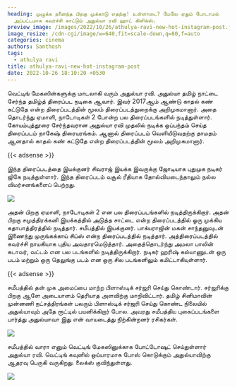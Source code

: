 ```yaml
---
heading: முழுக்க நனைந்த பிறகு முக்காடு எதற்கு! உள்ளாடை? மேலே ஏதும் போடாமல்
  அப்பட்டமாக கவர்ச்சி காட்டும் அதுல்யா ரவி ஹாட் கிளிக்ஸ்.
preview_image: /images/2022/10/26/athulya-ravi-new-hot-instagram-post.jpeg
image_resize: /cdn-cgi/image/w=640,fit=scale-down,q=80,f=auto
categories: cinema
authors: Santhosh
tags:
  - athulya ravi
title: athulya-ravi-new-hot-instagram-post
date: 2022-10-26 18:10:20 +0530
---
```

வெட்டிங் மேகஸின்களுக்கு மாடலாகி வரும் அதுல்யா ரவி.
அதுல்யா தமிழ் நாட்டை சேர்ந்த தமிழ்த் திரைப்பட நடிகை ஆவார். இவர் 2017ஆம் ஆண்டு காதல் கண் கட்டுதே என்ற திரைப்படத்தின் மூலம் திரைப்படத்துறைக்கு அறிமுகமானார். அதை தொடர்ந்து ஏமாளி,  நாடோடிகள் 2 போன்ற பல திரைப்படங்களில் நடித்துள்ளார்.
கோயம்புத்தூரை சேர்ந்தவரான அதுல்யா ரவி முதலில் நடிக்க ஒப்பந்தம் செய்த திரைப்படம் நாகேஷ் திரையரங்கம். ஆனால் திரைப்படம் வெளியிடுவதற்கு தாமதம் ஆனதால் காதல் கண் கட்டுதே என்ற திரைப்படத்தின் மூலம் அறிமுகமானார். 

{{< adsense >}} 

இந்த திரைப்படத்தை இயக்குனர் சிவராஜ் இயக்க இவருக்கு ஜோடியாக புதுமுக நடிகர் ஜிகே நடித்துள்ளார். இந்த திரைப்படம் வசூல் ரீதியாக தோல்வியடைந்தாலும் நல்ல விமர்சனங்களைப் பெற்றது.


![](/images/2022/10/26/athulya-ravi-new-hot-instagram-post2.jpeg)

அதன் பிறகு ஏமாளி, நாடோடிகள் 2‌‌ என பல திரைப்படங்களில் நடித்திருக்கிறார். அதன் பிறகு சமுத்திரக்கனி இயக்கத்தில் அடுத்த சாட்டை என்ற திரைப்படத்தில் ஒரு முக்கிய கதாபாத்திரத்தில் நடித்தார். சமீபத்தில் இயக்குனர். பாக்யராஜின் மகன் சாந்தனுவுடன் இணைந்து முருங்கக்காய் சிப்ஸ் என்ற திரைப்படத்தில் நடித்தார்.  அத்திரைப்படத்தில் கவர்ச்சி நாயகியாக புதிய அவதாரமெடுத்தார். அதைத்தொடர்ந்து அமலா பாலின் கடாவர், வட்டம் என பல படங்களில் நடித்திருக்கிறார். நடிகர் ஹரிஷ் கல்யாணுடன் ஒரு படம் மற்றும் ஒரு தெலுங்கு படம் என ஒரு சில படங்களிலும் கமிட்டாகியுள்ளார்.

{{< adsense >}} 


சமீபத்தில் தன் முக அமைப்பை மாற்ற பிளாஸ்டிக் சர்ஜரி செய்து கொண்டார். சர்ஜரிக்கு பிறகு ஆளே அடையாளம் தெரியாத அளவிற்கு மாறிவிட்டார். தமிழ் சினிமாவின் முன்னணி நட்சத்திரங்கள் பலரும் பிளாஸ்டிக் சர்ஜரி செய்து கொண்ட நிலையில் அதுல்யாவும் அதே ரூட்டில் பயனிக்கிறார் போல. அவரது சமீபத்திய புகைப்படங்களை பார்த்து அதுல்யாவா இது என் வாயடைத்து நிற்கின்றனர் ரசிகர்கள்.


![](/images/2022/10/26/athulya-ravi-new-hot-instagram-post4.jpeg)

சமீபத்தில் வாரா எனும் வெட்டிங் மேகஸினுக்காக போட்டோஷுட் செய்துள்ளார் அதுல்யா ரவி. வெட்டிங் கவுனில் ஒய்யாரமாக போஸ் கொடுக்கும் அதுல்யாவிற்கு ஆதரவு பெருகி வருகிறது. லைக்ஸ் குவிந்துள்ளது.

![](/images/2022/10/26/athulya-ravi-new-hot-instagram-post6.jpeg)